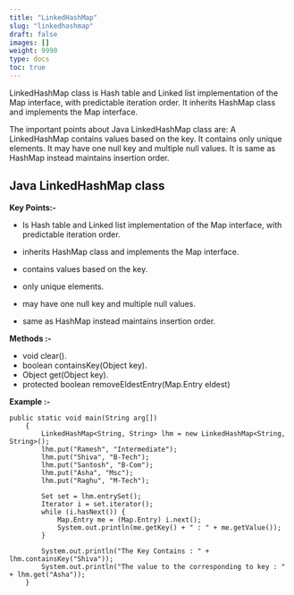 ```yaml
---
title: "LinkedHashMap"
slug: "linkedhashmap"
draft: false
images: []
weight: 9990
type: docs
toc: true
---
```


LinkedHashMap class is Hash table and Linked list implementation of the Map interface, with predictable iteration order. It inherits HashMap class and implements the Map interface.

The important points about Java LinkedHashMap class are:
A LinkedHashMap contains values based on the key.
It contains only unique elements.
It may have one null key and multiple null values.
It is same as HashMap instead maintains insertion order.

## Java LinkedHashMap class
**Key Points:-**

- Is Hash table and Linked list implementation of the Map interface, with predictable iteration order.

- inherits HashMap class and implements the Map interface.

- contains values based on the key.
- only unique elements.
- may have one null key and multiple null values.
- same as HashMap instead maintains insertion order.

**Methods :-**

- void clear().
- boolean containsKey(Object key).
- Object get(Object key).
- protected boolean removeEldestEntry(Map.Entry eldest)

**Example :-**

 

    public static void main(String arg[])
        {
            LinkedHashMap<String, String> lhm = new LinkedHashMap<String, String>();
            lhm.put("Ramesh", "Intermediate");
            lhm.put("Shiva", "B-Tech");
            lhm.put("Santosh", "B-Com");
            lhm.put("Asha", "Msc");
            lhm.put("Raghu", "M-Tech");
            
            Set set = lhm.entrySet();
            Iterator i = set.iterator();
            while (i.hasNext()) {
                Map.Entry me = (Map.Entry) i.next();
                System.out.println(me.getKey() + " : " + me.getValue());
            }
                    
            System.out.println("The Key Contains : " + lhm.containsKey("Shiva"));
            System.out.println("The value to the corresponding to key : " + lhm.get("Asha"));    
        }



